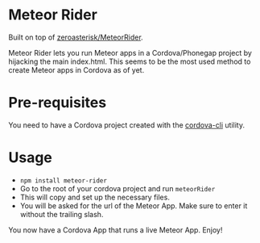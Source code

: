 Meteor Rider
============

Built on top of [zeroasterisk/MeteorRider](https://github.com/zeroasterisk/MeteorRider).

Meteor Rider lets you run Meteor apps in a Cordova/Phonegap project by hijacking
the main index.html. This seems to be the most used method to create
Meteor apps in Cordova as of yet.

Pre-requisites
==============

You need to have a Cordova project created with the
[cordova-cli](https://github.com/apache/cordova-cli) utility.

Usage
=====

- `npm install meteor-rider`
- Go to the root of your cordova project and run `meteorRider`
- This will copy and set up the necessary files.
- You will be asked for the url of the Meteor App. Make sure to enter it without
  the trailing slash.

You now have a Cordova App that runs a live Meteor App. Enjoy!
